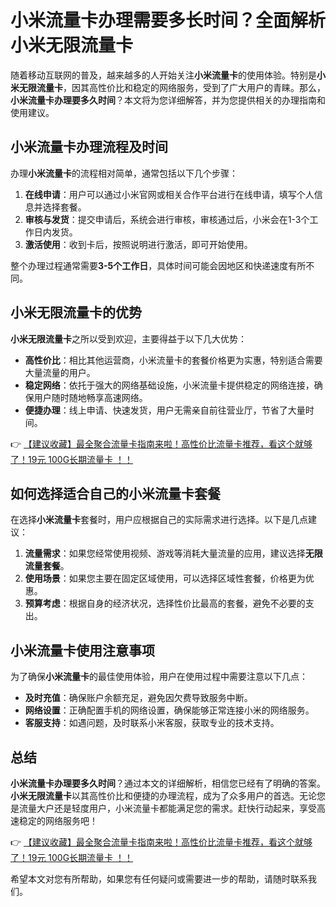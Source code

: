 # 小米流量卡办理需要多长时间？全面解析小米无限流量卡

随着移动互联网的普及，越来越多的人开始关注**小米流量卡**的使用体验。特别是**小米无限流量卡**，因其高性价比和稳定的网络服务，受到了广大用户的青睐。那么，**小米流量卡办理要多久时间**？本文将为您详细解答，并为您提供相关的办理指南和使用建议。

## 小米流量卡办理流程及时间

办理**小米流量卡**的流程相对简单，通常包括以下几个步骤：

1. **在线申请**：用户可以通过小米官网或相关合作平台进行在线申请，填写个人信息并选择套餐。
2. **审核与发货**：提交申请后，系统会进行审核，审核通过后，小米会在1-3个工作日内发货。
3. **激活使用**：收到卡后，按照说明进行激活，即可开始使用。

整个办理过程通常需要**3-5个工作日**，具体时间可能会因地区和快递速度有所不同。

## 小米无限流量卡的优势

**小米无限流量卡**之所以受到欢迎，主要得益于以下几大优势：

- **高性价比**：相比其他运营商，小米流量卡的套餐价格更为实惠，特别适合需要大量流量的用户。
- **稳定网络**：依托于强大的网络基础设施，小米流量卡提供稳定的网络连接，确保用户随时随地畅享高速网络。
- **便捷办理**：线上申请、快速发货，用户无需亲自前往营业厅，节省了大量时间。

👉 [【建议收藏】最全聚合流量卡指南来啦！高性价比流量卡推荐，看这个就够了！19元 100G长期流量卡 ！！](https://bit.ly/Liuliangka)

## 如何选择适合自己的小米流量卡套餐

在选择**小米流量卡**套餐时，用户应根据自己的实际需求进行选择。以下是几点建议：

1. **流量需求**：如果您经常使用视频、游戏等消耗大量流量的应用，建议选择**无限流量套餐**。
2. **使用场景**：如果您主要在固定区域使用，可以选择区域性套餐，价格更为优惠。
3. **预算考虑**：根据自身的经济状况，选择性价比最高的套餐，避免不必要的支出。

## 小米流量卡使用注意事项

为了确保**小米流量卡**的最佳使用体验，用户在使用过程中需要注意以下几点：

- **及时充值**：确保账户余额充足，避免因欠费导致服务中断。
- **网络设置**：正确配置手机的网络设置，确保能够正常连接小米的网络服务。
- **客服支持**：如遇问题，及时联系小米客服，获取专业的技术支持。

## 总结

**小米流量卡办理要多久时间**？通过本文的详细解析，相信您已经有了明确的答案。**小米无限流量卡**以其高性价比和便捷的办理流程，成为了众多用户的首选。无论您是流量大户还是轻度用户，小米流量卡都能满足您的需求。赶快行动起来，享受高速稳定的网络服务吧！

👉 [【建议收藏】最全聚合流量卡指南来啦！高性价比流量卡推荐，看这个就够了！19元 100G长期流量卡 ！！](https://bit.ly/Liuliangka)

希望本文对您有所帮助，如果您有任何疑问或需要进一步的帮助，请随时联系我们。